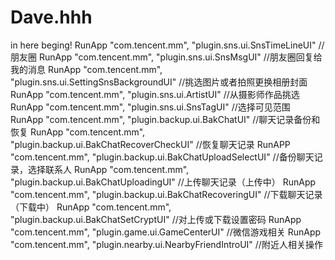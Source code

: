 # Dave.hhh
in here beging!
RunApp "com.tencent.mm", "plugin.sns.ui.SnsTimeLineUI" //朋友圈
RunApp "com.tencent.mm", "plugin.sns.ui.SnsMsgUI"   //朋友圈回复给我的消息
RunApp "com.tencent.mm", "plugin.sns.ui.SettingSnsBackgroundUI"  //挑选图片或者拍照更换相册封面
RunApp "com.tencent.mm", "plugin.sns.ui.ArtistUI"  //从摄影师作品挑选
RunApp "com.tencent.mm", "plugin.sns.ui.SnsTagUI"  //选择可见范围
RunApp "com.tencent.mm", "plugin.backup.ui.BakChatUI"  //聊天记录备份和恢复
RunApp "com.tencent.mm", "plugin.backup.ui.BakChatRecoverCheckUI"  //恢复聊天记录
RunAPP "com.tencent.mm", "plugin.backup.ui.BakChatUploadSelectUI"  //备份聊天记录，选择联系人
RunApp "com.tencent.mm", "plugin.backup.ui.BakChatUploadingUI"  //上传聊天记录（上传中）
RunApp "com.tencent.mm", "plugin.backup.ui.BakChatRecoveringUI"  //下载聊天记录（下载中）
RunApp "com.tencent.mm", "plugin.backup.ui.BakChatSetCryptUI"  //对上传或下载设置密码
RunApp "com.tencent.mm", "plugin.game.ui.GameCenterUI"  //微信游戏相关
RunApp "com.tencent.mm", "plugin.nearby.ui.NearbyFriendIntroUI" //附近人相关操作
